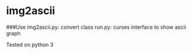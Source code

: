 # img2ascii

###Use
img2ascii.py: convert class
run.py: curses interface to show ascii graph

Tested on python 3
